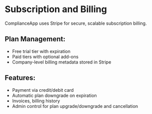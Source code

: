 # Subscription and Billing

ComplianceApp uses Stripe for secure, scalable subscription billing.

## Plan Management:
- Free trial tier with expiration
- Paid tiers with optional add-ons
- Company-level billing metadata stored in Stripe

## Features:
- Payment via credit/debit card
- Automatic plan downgrade on expiration
- Invoices, billing history
- Admin control for plan upgrade/downgrade and cancellation